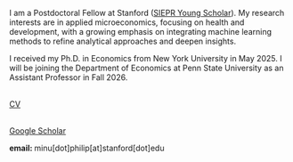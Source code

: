 I am a Postdoctoral Fellow at Stanford (<a href="https://siepr.stanford.edu/programs/young-scholars-program">SIEPR Young Scholar</a>). My research interests are in applied microeconomics, focusing on health and development, with a growing emphasis on integrating machine learning methods to refine analytical approaches and deepen insights. 

I received my Ph.D. in Economics from New York University in May 2025. I will be joining the Department of Economics at Penn State University as an Assistant Professor in Fall 2026.

<br> <a href="Files/PhilipMinu_CV.pdf">CV</a>
<!--
<br> Click <a href="https://minu-philip.github.io/Research/">here </a> to view my research projects.
-->
<br><a href="https://scholar.google.com/citations?user=yqwUdjkAAAAJ&hl=en">Google Scholar</a>
<br>

<p> <b> email: </b> minu[dot]philip[at]stanford[dot]edu</p>






